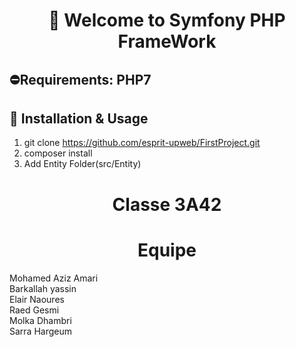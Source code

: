 # <h1 align="center" >👋 Welcome to  Symfony PHP FrameWork </h1>
##  ⛔Requirements: PHP7
## :wrench: Installation & Usage
1. git clone https://github.com/esprit-upweb/FirstProject.git
2. composer install
3. Add Entity Folder(src/Entity)

# <h1 align="center" >Classe 3A42 </h1>
# <h1 align="center" >Equipe </h1>
Mohamed Aziz Amari <br>
Barkallah yassin <br>
Elair Naoures <br>
Raed Gesmi <br>
Molka Dhambri <br>
Sarra Hargeum <br>

